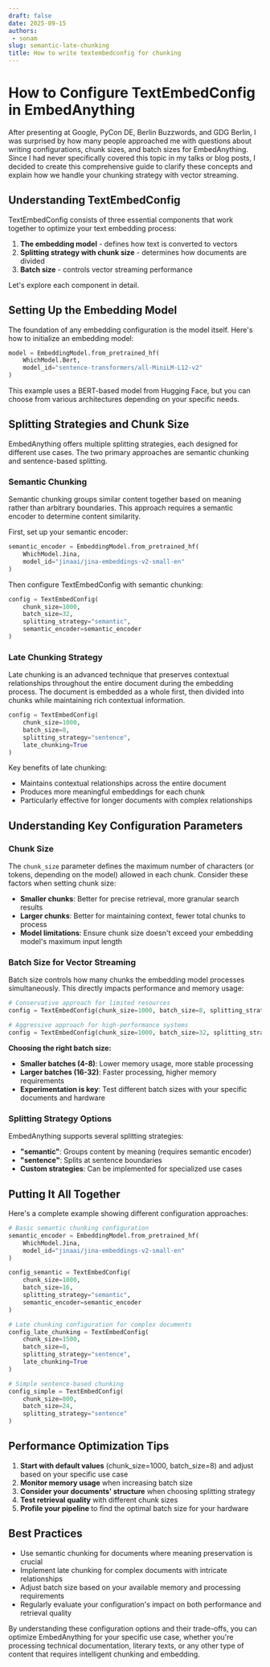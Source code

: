 ```yaml
---
draft: false 
date: 2025-09-15
authors: 
 - sonam
slug: semantic-late-chunking
title: How to write textembedconfig for chunking
---
```

# How to Configure TextEmbedConfig in EmbedAnything

After presenting at Google, PyCon DE, Berlin Buzzwords, and GDG Berlin, I was surprised by how many people approached me with questions about writing configurations, chunk sizes, and batch sizes for EmbedAnything. Since I had never specifically covered this topic in my talks or blog posts, I decided to create this comprehensive guide to clarify these concepts and explain how we handle your chunking strategy with vector streaming.

## Understanding TextEmbedConfig

TextEmbedConfig consists of three essential components that work together to optimize your text embedding process:

1. **The embedding model** - defines how text is converted to vectors
2. **Splitting strategy with chunk size** - determines how documents are divided
3. **Batch size** - controls vector streaming performance

Let's explore each component in detail.

## Setting Up the Embedding Model

The foundation of any embedding configuration is the model itself. Here's how to initialize an embedding model:

```python
model = EmbeddingModel.from_pretrained_hf(
    WhichModel.Bert, 
    model_id="sentence-transformers/all-MiniLM-L12-v2"
)
```

This example uses a BERT-based model from Hugging Face, but you can choose from various architectures depending on your specific needs.

## Splitting Strategies and Chunk Size

EmbedAnything offers multiple splitting strategies, each designed for different use cases. The two primary approaches are semantic chunking and sentence-based splitting.

### Semantic Chunking

Semantic chunking groups similar content together based on meaning rather than arbitrary boundaries. This approach requires a semantic encoder to determine content similarity.

First, set up your semantic encoder:

```python
semantic_encoder = EmbeddingModel.from_pretrained_hf(
    WhichModel.Jina, 
    model_id="jinaai/jina-embeddings-v2-small-en"
)
```

Then configure TextEmbedConfig with semantic chunking:

```python
config = TextEmbedConfig(
    chunk_size=1000,
    batch_size=32,
    splitting_strategy="semantic",
    semantic_encoder=semantic_encoder
)
```

### Late Chunking Strategy

Late chunking is an advanced technique that preserves contextual relationships throughout the entire document during the embedding process. The document is embedded as a whole first, then divided into chunks while maintaining rich contextual information.

```python
config = TextEmbedConfig(
    chunk_size=1000,
    batch_size=8,
    splitting_strategy="sentence",
    late_chunking=True
)
```

Key benefits of late chunking:
- Maintains contextual relationships across the entire document
- Produces more meaningful embeddings for each chunk
- Particularly effective for longer documents with complex relationships

## Understanding Key Configuration Parameters

### Chunk Size
The `chunk_size` parameter defines the maximum number of characters (or tokens, depending on the model) allowed in each chunk. Consider these factors when setting chunk size:

- **Smaller chunks**: Better for precise retrieval, more granular search results
- **Larger chunks**: Better for maintaining context, fewer total chunks to process
- **Model limitations**: Ensure chunk size doesn't exceed your embedding model's maximum input length

### Batch Size for Vector Streaming
Batch size controls how many chunks the embedding model processes simultaneously. This directly impacts performance and memory usage:

```python
# Conservative approach for limited resources
config = TextEmbedConfig(chunk_size=1000, batch_size=8, splitting_strategy="sentence")

# Aggressive approach for high-performance systems
config = TextEmbedConfig(chunk_size=1000, batch_size=32, splitting_strategy="semantic")
```

**Choosing the right batch size:**
- **Smaller batches (4-8)**: Lower memory usage, more stable processing
- **Larger batches (16-32)**: Faster processing, higher memory requirements
- **Experimentation is key**: Test different batch sizes with your specific documents and hardware

### Splitting Strategy Options

EmbedAnything supports several splitting strategies:

- **"semantic"**: Groups content by meaning (requires semantic encoder)
- **"sentence"**: Splits at sentence boundaries
- **Custom strategies**: Can be implemented for specialized use cases

## Putting It All Together

Here's a complete example showing different configuration approaches:

```python
# Basic semantic chunking configuration
semantic_encoder = EmbeddingModel.from_pretrained_hf(
    WhichModel.Jina, 
    model_id="jinaai/jina-embeddings-v2-small-en"
)

config_semantic = TextEmbedConfig(
    chunk_size=1000,
    batch_size=16,
    splitting_strategy="semantic",
    semantic_encoder=semantic_encoder
)

# Late chunking configuration for complex documents
config_late_chunking = TextEmbedConfig(
    chunk_size=1500,
    batch_size=8,
    splitting_strategy="sentence",
    late_chunking=True
)

# Simple sentence-based chunking
config_simple = TextEmbedConfig(
    chunk_size=800,
    batch_size=24,
    splitting_strategy="sentence"
)
```

## Performance Optimization Tips

1. **Start with default values** (chunk_size=1000, batch_size=8) and adjust based on your specific use case
2. **Monitor memory usage** when increasing batch size
3. **Consider your documents' structure** when choosing splitting strategy
4. **Test retrieval quality** with different chunk sizes
5. **Profile your pipeline** to find the optimal batch size for your hardware

## Best Practices

- Use semantic chunking for documents where meaning preservation is crucial
- Implement late chunking for complex documents with intricate relationships
- Adjust batch size based on your available memory and processing requirements
- Regularly evaluate your configuration's impact on both performance and retrieval quality

By understanding these configuration options and their trade-offs, you can optimize EmbedAnything for your specific use case, whether you're processing technical documentation, literary texts, or any other type of content that requires intelligent chunking and embedding.